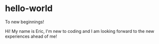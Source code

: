 # hello-world
To new beginnings!

Hi! My name is Eric, I'm new to coding and I am looking forward to the new experiences ahead of me!
